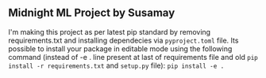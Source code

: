 ## Midnight ML Project by Susamay

I'm making this project as per latest pip standard by removing requirements.txt and installing dependecies via `pyproject.toml` file.
Its possible to install your package in editable mode using the following command (instead of -e . line present at last of requirements file and old `pip install -r requirements.txt` and `setup.py` file): 
`pip install -e .` 